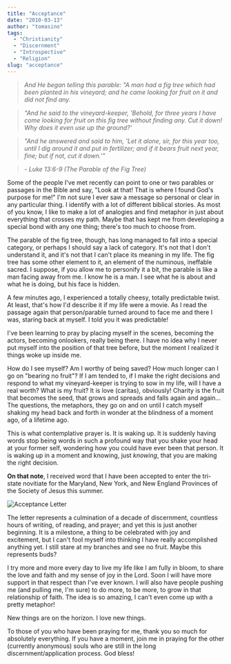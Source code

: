 ```yaml
---
title: "Acceptance"
date: "2010-03-13"
author: "tomasino"
tags:
  - "Christianity"
  - "Discernment"
  - "Introspective"
  - "Religion"
slug: "acceptance"
---
```


> *And He began telling this parable: "A man had a fig tree which had been planted in his vineyard; and he came looking for fruit on it and did not find any.*

> *"And he said to the vineyard-keeper, 'Behold, for three years I have come looking for fruit on this fig tree without finding any. Cut it down! Why does it even use up the ground?'*

> *"And he answered and said to him, 'Let it alone, sir, for this year too, until I dig around it and put in fertilizer; and if it bears fruit next year, fine; but if not, cut it down.'"*

> *- Luke 13:6-9 (The Parable of the Fig Tree)*

Some of the people I've met recently can point to one or two parables or
passages in the Bible and say, "Look at that! That is where I found
God's purpose for me!" I'm not sure I ever saw a message so personal or
clear in any particular thing. I identify with a lot of different
biblical stories. As most of you know, I like to make a lot of analogies
and find metaphor in just about everything that crosses my path. Maybe
that has kept me from developing a special bond with any one thing;
there's too much to choose from.

The parable of the fig tree, though, has long managed to fall into a
special category, or perhaps I should say a lack of category. It's not
that I don't understand it, and it's not that I can't place its meaning
in my life. The fig tree has some other element to it, an element of the
numinous, ineffable sacred. I suppose, if you allow me to personify it a
bit, the parable is like a man facing away from me. I know he is a man.
I see what he is about and what he is doing, but his face is hidden.

A few minutes ago, I experienced a totally cheesy, totally predictable
twist. At least, that's how I'd describe it if my life were a movie. As
I read the passage again that person/parable turned around to face me
and there I was, staring back at myself. I told you it was predictable!

I've been learning to pray by placing myself in the scenes, becoming the
actors, becoming onlookers, really being there. I have no idea why I
never put myself into the position of that tree before, but the moment I
realized it things woke up inside me.

How do I see myself? Am I worthy of being saved? How much longer can I
go on "bearing no fruit"? If I am tended to, if I make the right
decisions and respond to what my vineyard-keeper is trying to sow in my
life, will I have a real worth? What is my fruit? It is love (caritas),
obviously! Charity is the fruit that becomes the seed, that grows and
spreads and falls again and again... The questions, the metaphors, they
go on and on until I catch myself shaking my head back and forth in
wonder at the blindness of a moment ago, of a lifetime ago.

This is what contemplative prayer is. It is waking up. It is suddenly
having words stop being words in such a profound way that you shake your
head at your former self, wondering how you could have ever been that
person. It is waking up in a moment and knowing, just <span
style="font-style:italic">knowing</span>, that you are making the right
decision.

<span style="font-weight:bold">On that note</span>, I received word that
I have been accepted to enter the tri-state novitiate for the Maryland,
New York, and New England Provinces of the Society of Jesus this summer.

![Acceptance Letter](//blog.tomasino.org/images/acceptance-letter.jpg)

The letter represents a culmination of a decade of discernment,
countless hours of writing, of reading, and prayer; and yet this is just
another beginning. It is a milestone, a thing to be celebrated with joy
and excitement, but I can't fool myself into thinking I have really
accomplished anything yet. I still stare at my branches and see no
fruit. Maybe this represents buds?

I try more and more every day to live my life like I am fully in bloom,
to share the love and faith and my sense of joy in the Lord. Soon I will
have more support in that respect than I've ever known. I will also have
people pushing me (and pulling me, I'm sure) to do more, to be more, to
grow in that relationship of faith. The idea is so amazing, I can't even
come up with a pretty metaphor!

New things are on the horizon. I love new things.

To those of you who have been praying for me, thank you so much for
absolutely everything. If you have a moment, join me in praying for the
other (currently anonymous) souls who are still in the long
discernment/application process. God bless!
